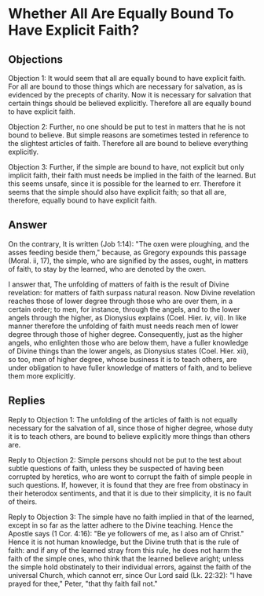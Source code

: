 # Whether All Are Equally Bound To Have Explicit Faith?

## Objections

Objection 1: It would seem that all are equally bound to have explicit faith. For all are bound to those things which are necessary for salvation, as is evidenced by the precepts of charity. Now it is necessary for salvation that certain things should be believed explicitly. Therefore all are equally bound to have explicit faith.

Objection 2: Further, no one should be put to test in matters that he is not bound to believe. But simple reasons are sometimes tested in reference to the slightest articles of faith. Therefore all are bound to believe everything explicitly.

Objection 3: Further, if the simple are bound to have, not explicit but only implicit faith, their faith must needs be implied in the faith of the learned. But this seems unsafe, since it is possible for the learned to err. Therefore it seems that the simple should also have explicit faith; so that all are, therefore, equally bound to have explicit faith.

## Answer

On the contrary, It is written (Job 1:14): "The oxen were ploughing, and the asses feeding beside them," because, as Gregory expounds this passage (Moral. ii, 17), the simple, who are signified by the asses, ought, in matters of faith, to stay by the learned, who are denoted by the oxen.

I answer that, The unfolding of matters of faith is the result of Divine revelation: for matters of faith surpass natural reason. Now Divine revelation reaches those of lower degree through those who are over them, in a certain order; to men, for instance, through the angels, and to the lower angels through the higher, as Dionysius explains (Coel. Hier. iv, vii). In like manner therefore the unfolding of faith must needs reach men of lower degree through those of higher degree. Consequently, just as the higher angels, who enlighten those who are below them, have a fuller knowledge of Divine things than the lower angels, as Dionysius states (Coel. Hier. xii), so too, men of higher degree, whose business it is to teach others, are under obligation to have fuller knowledge of matters of faith, and to believe them more explicitly.

## Replies

Reply to Objection 1: The unfolding of the articles of faith is not equally necessary for the salvation of all, since those of higher degree, whose duty it is to teach others, are bound to believe explicitly more things than others are.

Reply to Objection 2: Simple persons should not be put to the test about subtle questions of faith, unless they be suspected of having been corrupted by heretics, who are wont to corrupt the faith of simple people in such questions. If, however, it is found that they are free from obstinacy in their heterodox sentiments, and that it is due to their simplicity, it is no fault of theirs.

Reply to Objection 3: The simple have no faith implied in that of the learned, except in so far as the latter adhere to the Divine teaching. Hence the Apostle says (1 Cor. 4:16): "Be ye followers of me, as I also am of Christ." Hence it is not human knowledge, but the Divine truth that is the rule of faith: and if any of the learned stray from this rule, he does not harm the faith of the simple ones, who think that the learned believe aright; unless the simple hold obstinately to their individual errors, against the faith of the universal Church, which cannot err, since Our Lord said (Lk. 22:32): "I have prayed for thee," Peter, "that thy faith fail not."